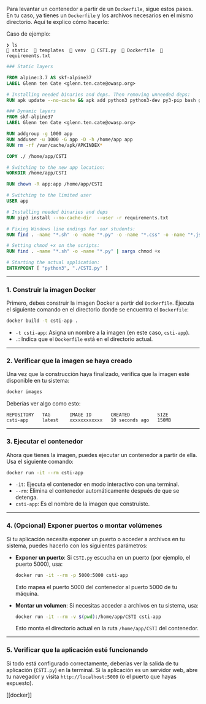 
Para levantar un contenedor a partir de un `Dockerfile`, sigue estos pasos. En tu caso, ya tienes un `Dockerfile` y los archivos necesarios en el mismo directorio. Aquí te explico cómo hacerlo:

Caso de ejemplo:
```shell
❯ ls
 static   templates  󰌠 venv   CSTI.py   Dockerfile  󰌠 requirements.txt 
```

```Dockerfile
### Static layers

FROM alpine:3.7 AS skf-alpine37
LABEL Glenn ten Cate <glenn.ten.cate@owasp.org>

# Installing needed binaries and deps. Then removing unneeded deps:
RUN apk update --no-cache && apk add python3 python3-dev py3-pip bash git dos2unix

### Dynamic layers
FROM skf-alpine37
LABEL Glenn ten Cate <glenn.ten.cate@owasp.org>

RUN addgroup -g 1000 app 
RUN adduser -u 1000 -G app -D -h /home/app app
RUN rm -rf /var/cache/apk/APKINDEX*

COPY ./ /home/app/CSTI

# Switching to the new app location:
WORKDIR /home/app/CSTI

RUN chown -R app:app /home/app/CSTI

# Switching to the limited user
USER app

# Installing needed binaries and deps
RUN pip3 install --no-cache-dir  --user -r requirements.txt 

# Fixing Windows line endings for our students:
RUN find . -name "*.sh" -o -name "*.py" -o -name "*.css" -o -name "*.js" | xargs dos2unix

# Setting chmod +x on the scripts:
RUN find . -name "*.sh" -o -name "*.py" | xargs chmod +x

# Starting the actual application:
ENTRYPOINT [ "python3", "./CSTI.py" ]

```


---

### 1. Construir la imagen Docker
Primero, debes construir la imagen Docker a partir del `Dockerfile`. Ejecuta el siguiente comando en el directorio donde se encuentra el `Dockerfile`:

```bash
docker build -t csti-app .
```

- `-t csti-app`: Asigna un nombre a la imagen (en este caso, `csti-app`).
- `.`: Indica que el `Dockerfile` está en el directorio actual.

---

### 2. Verificar que la imagen se haya creado
Una vez que la construcción haya finalizado, verifica que la imagen esté disponible en tu sistema:

```bash
docker images
```

Deberías ver algo como esto:
```
REPOSITORY   TAG       IMAGE ID       CREATED          SIZE
csti-app     latest    xxxxxxxxxxxx   10 seconds ago   150MB
```

---

### 3. Ejecutar el contenedor
Ahora que tienes la imagen, puedes ejecutar un contenedor a partir de ella. Usa el siguiente comando:

```bash
docker run -it --rm csti-app
```

- `-it`: Ejecuta el contenedor en modo interactivo con una terminal.
- `--rm`: Elimina el contenedor automáticamente después de que se detenga.
- `csti-app`: Es el nombre de la imagen que construiste.

---

### 4. (Opcional) Exponer puertos o montar volúmenes
Si tu aplicación necesita exponer un puerto o acceder a archivos en tu sistema, puedes hacerlo con los siguientes parámetros:

- **Exponer un puerto**: Si `CSTI.py` escucha en un puerto (por ejemplo, el puerto 5000), usa:
  ```bash
  docker run -it --rm -p 5000:5000 csti-app
  ```
  Esto mapea el puerto 5000 del contenedor al puerto 5000 de tu máquina.

- **Montar un volumen**: Si necesitas acceder a archivos en tu sistema, usa:
  ```bash
  docker run -it --rm -v $(pwd):/home/app/CSTI csti-app
  ```
  Esto monta el directorio actual en la ruta `/home/app/CSTI` del contenedor.

---

### 5. Verificar que la aplicación esté funcionando
Si todo está configurado correctamente, deberías ver la salida de tu aplicación (`CSTI.py`) en la terminal. Si la aplicación es un servidor web, abre tu navegador y visita `http://localhost:5000` (o el puerto que hayas expuesto).

[[docker]]